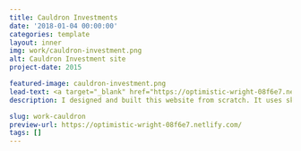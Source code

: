 ```yaml
---
title: Cauldron Investments
date: '2018-01-04 00:00:00'
categories: template
layout: inner
img: work/cauldron-investment.png
alt: Cauldron Investment site
project-date: 2015

featured-image: cauldron-investment.png
lead-text: <a target="_blank" href="https://optimistic-wright-08f6e7.netlify.com/">See site</a>
description: I designed and built this website from scratch. It uses skeleton css framework for a lightweight grid system.

slug: work-cauldron
preview-url: https://optimistic-wright-08f6e7.netlify.com/
tags: []
---
```

